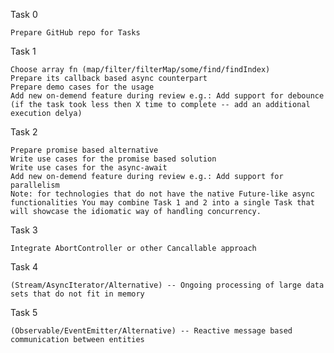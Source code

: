 Task 0

    Prepare GitHub repo for Tasks
    
Task 1

    Choose array fn (map/filter/filterMap/some/find/findIndex)
    Prepare its callback based async counterpart
    Prepare demo cases for the usage
    Add new on-demend feature during review e.g.: Add support for debounce (if the task took less then X time to complete -- add an additional execution delya)
    
Task 2

    Prepare promise based alternative
    Write use cases for the promise based solution
    Write use cases for the async-await
    Add new on-demend feature during review e.g.: Add support for parallelism
    Note: for technologies that do not have the native Future-like async functionalities You may combine Task 1 and 2 into a single Task that will showcase the idiomatic way of handling concurrency.

Task 3

    Integrate AbortController or other Cancallable approach
    
Task 4 

    (Stream/AsyncIterator/Alternative) -- Ongoing processing of large data sets that do not fit in memory
    
Task 5 

    (Observable/EventEmitter/Alternative) -- Reactive message based communication between entities

